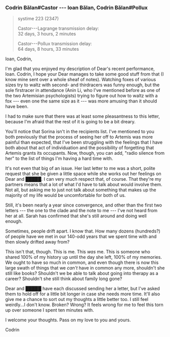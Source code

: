 ### Codrin Bălan#Castor --- Ioan Bălan, Codrin Bălan#Pollux

> systime 223 (2347)  
>
> Castor---Lagrange transmission delay:  
> 32 days, 3 hours, 2 minutes
>
> Castor---Pollux transmission delay:  
> 64 days, 8 hours, 33 minutes


Ioan, Codrin,

I'm glad that you enjoyed my description of Dear's recent performance, Ioan. Codrin, I hope your Dear manages to take some good stuff from that (I know mine sent over a whole sheaf of notes). Watching foxes of various sizes try to waltz with second- and thirdracers was funny enough, but the sole firstracer in attendance (Anin Li, who I've mentioned before as one of the two Artemisian psychologists) trying to figure out how to waltz with a fox --- even one the same size as it --- was more amusing than it should have been.

I had to make sure that there was at least some pleasantness to this letter, because I'm afraid that the rest of it is going to be a bit dreary.

You'll notice that Sorina isn't in the recipients list. I've mentioned to you both previously that the process of seeing her off to Artemis was more painful than expected, that I've been struggling with the feelings that I have both about that act of individuation and the possibility of forgetting that Artemis grants its occupants. Now, though, you can add, "radio silence from her" to the list of things I'm having a hard time with.

It's not even that big of an issue. Her last letter to me was a short, polite request that she be given a little space while she works out her feelings on Dear and █████. I can very much respect that, of course. That they're my partners means that a lot of what I'd have to talk about would involve them. Not all, but asking me to just not talk about something that makes up the majority of my life would be uncomfortable for both of us.

Still, it's been nearly a year since convergence, and other than the first two letters --- the one to the clade and the note to me --- I've not heard from her at all. Sarah has confirmed that she's still around and doing well enough.

Sometimes, people drift apart. I know that. How many dozens (hundreds?) of people have we met in our 140-odd years that we spent time with and then slowly drifted away from?

This isn't that, though. This is me. This *was* me. This is someone who shared 100% of my history up until the day she left, 100% of my memories. We ought to have so much in common, and even though there is now this large swath of things that we *can't* have in common any more, shouldn't she still like books? Shouldn't we be able to talk about going into therapy as a career? Shouldn't she still think about family long gone?

Dear and █████ have each discussed sending her a letter, but I've asked them to hold off for a little bit longer in case she needs more time. It'll also give me a chance to sort out my thoughts a little better too. I still feel weirdly...I don't know. Broken? Wrong? It feels wrong for me to feel this torn up over someone I spent ten minutes with.

I welcome your thoughts. Pass on my love to you and yours.

Codrin

